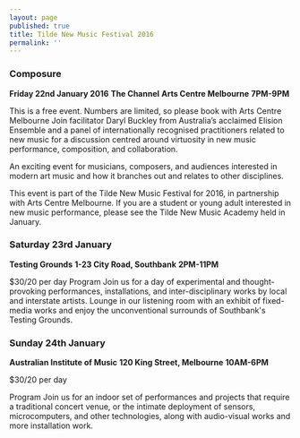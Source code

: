 ```yaml
---
layout: page
published: true
title: Tilde New Music Festival 2016
permalink: ''
---
```

### Composure

**Friday 22nd January 2016**
**The Channel**
**Arts Centre Melbourne**
**7PM-9PM**

This is a free event. Numbers are limited, so please book with Arts Centre Melbourne
Join facilitator Daryl Buckley from Australia’s acclaimed Elision Ensemble and a panel of internationally recognised practitioners related to new music for a discussion centred around virtuosity in new music performance, composition, and collaboration.

An exciting event for musicians, composers, and audiences interested in modern art music and how it branches out and relates to other disciplines.

This event is part of the Tilde New Music Festival for 2016, in partnership with Arts Centre Melbourne. If you are a student or young adult interested in new music performance, please see the Tilde New Music Academy held in January.

 
### Saturday 23rd January
**Testing Grounds**
**1-23 City Road, Southbank**
**2PM-11PM**

$30/20 per day
Program
Join us for a day of experimental and thought-provoking performances, installations, and inter-disciplinary works by local and interstate artists. Lounge in our listening room with an exhibit of fixed-media works and enjoy the unconventional surrounds of Southbank's Testing Grounds.

 
### Sunday 24th January
**Australian Institute of Music**
**120 King Street, Melbourne**
**10AM-6PM**

$30/20 per day

Program
Join us for an indoor set of performances and projects that require a traditional concert venue, or the intimate deployment of sensors, microcomputers, and other technologies, along with audio-visual works and more installation work.


